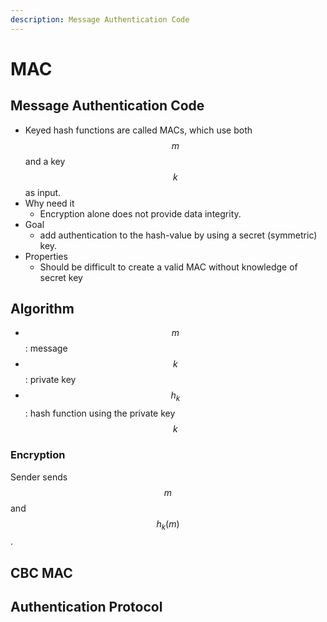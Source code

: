 ```yaml
---
description: Message Authentication Code
---
```


# MAC

## Message Authentication Code

* Keyed hash functions are called MACs, which use both $$m$$ and a key $$k$$ as input.
* Why need it
  * Encryption alone does not provide data integrity.
* Goal
  * add authentication to the hash-value by using a secret \(symmetric\) key.
* Properties
  * Should be difficult to create a valid MAC without knowledge of secret key

## Algorithm

* $$m$$: message
* $$k$$: private key
* $$h_k$$: hash function using the private key $$k$$

### Encryption

Sender sends $$m$$and $$h_k(m)$$.

## CBC MAC

## Authentication Protocol

